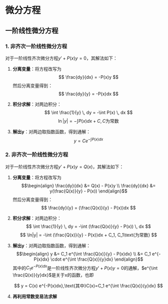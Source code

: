 # 微分方程

## 一阶线性微分方程

### 1. 非齐次一阶线性微分方程

对于一阶线性齐次微分方程$y' + P(x)y = 0$，其解法如下：

1. **分离变量**：将方程改写为
   $$
   \frac{dy}{dx} = -P(x)y
   $$
   然后分离变量得到：
   $$
   \frac{dy}{y} = -P(x)dx
   $$

2. **积分求解**：对两边积分：
   $$
   \int \frac{1}{y} \, dy = -\int P(x) \, dx
   $$
   $$
   \ln|y| = -\int P(x)dx + C, C\text{为常数}
   $$

3. **解出y**：对两边取指数函数，得到通解：
   $$
   y = C e^{-\int P(x)dx}
   $$

### 2. 非齐次一阶线性微分方程

对于一阶线性齐次微分方程$y' + P(x)y = Q(x)$，其解法如下：

1. **分离变量**：将方程改写为
   $$\begin{align}
   \frac{dy}{dx} &= Q(x) - P(x)y \\
   \frac{dy}{dx} &= y(\frac{Q(x)}{y} - P(x))
   \end{align}$$
   然后分离变量得到：
   $$
   \frac{dy}{y} = (\frac{Q(x)}{y} - P(x))dx
   $$

2. **积分求解**：对两边积分：
   $$
   \int \frac{1}{y} \, dy = -\int (\frac{Q(x)}{y} - P(x)) \, dx
   $$
   $$
   \ln|y| = -\int (\frac{Q(x)}{y} - P(x))dx + C_1, C_1\text{为常数}
   $$

3. **解出y**：对两边取指数函数，得到通解：
   $$\begin{align}
   y &= C_1 e^{\int \frac{Q(x)}{y} - P(x)dx} \\
     &= C_1 e^{-P(x)dx} \cdot e^{\int \frac{Q(x)}{y}dx}
   \end{align}$$
   其中的$C_1 e^{-P(x)dx}$是一阶线性齐次微分方程$y' + P(x)y = 0$的通解，$e^{\int \frac{Q(x)}{y}dx}$是关于x的函数，也即

   $$
   y = C(x) e^{-P(x)dx},\text{其中}C(x)=C_1 e^{\int \frac{Q(x)}{y}dx}
   $$

4. **再利用常数变易法求解**
